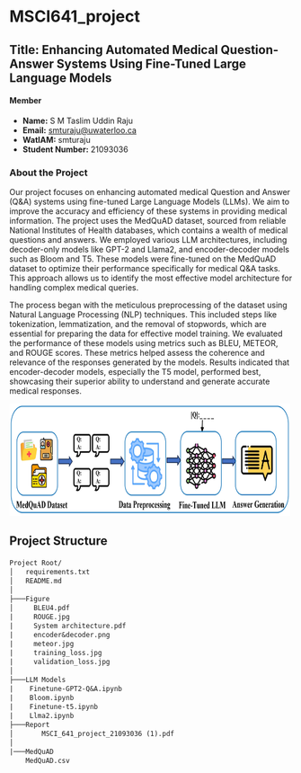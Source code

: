 # MSCI641_project
## Title: Enhancing Automated Medical Question-Answer Systems Using Fine-Tuned Large Language Models
#### Member
- **Name:** S M Taslim Uddin Raju 
- **Email:**  [smturaju@uwaterloo.ca](mailto:smturaju@uwaterloo.ca)  
- **WatIAM:** smturaju  
- **Student Number:** 21093036

### About the Project
Our project focuses on enhancing automated medical Question and Answer (Q&A) systems using fine-tuned Large Language Models (LLMs). We aim to improve the accuracy and efficiency of these systems in providing medical information. The project uses the MedQuAD dataset, sourced from reliable National Institutes of Health databases, which contains a wealth of medical questions and answers. We employed various LLM architectures, including decoder-only models like GPT-2 and Llama2, and encoder-decoder models such as Bloom and T5. These models were fine-tuned on the MedQuAD dataset to optimize their performance specifically for medical Q&A tasks. This approach allows us to identify the most effective model architecture for handling complex medical queries.

The process began with the meticulous preprocessing of the dataset using Natural Language Processing (NLP) techniques. This included steps like tokenization, lemmatization, and the removal of stopwords, which are essential for preparing the data for effective model training. We evaluated the performance of these models using metrics such as BLEU, METEOR, and ROUGE scores. These metrics helped assess the coherence and relevance of the responses generated by the models. Results indicated that encoder-decoder models, especially the T5 model, performed best, showcasing their superior ability to understand and generate accurate medical responses.


<img src="Figure/System architecture_page.jpg" alt="Alt text" title="Hover text" height = "200" width="500"/>


## Project Structure

```plaintext
Project Root/
│   requirements.txt
│   README.md
│
├───Figure
│     BLEU4.pdf
|     ROUGE.jpg
|     System architecture.pdf
|     encoder&decoder.png
|     meteor.jpg
|     training_loss.jpg
|     validation_loss.jpg
│
├───LLM Models
|    Finetune-GPT2-Q&A.ipynb
|    Bloom.ipynb
|    Finetune-t5.ipynb
|    Llma2.ipynb
├───Report
│       MSCI_641_project_21093036 (1).pdf
│
|───MedQuAD
    MedQuAD.csv
